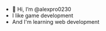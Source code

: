 - 👋 Hi, I’m @alexpro0230
- I like game development
- And I'm learning web development

<!---
alexpro0230/alexpro0230 is a ✨ special ✨ repository because its `README.md` (this file) appears on your GitHub profile.
You can click the Preview link to take a look at your changes.
--->
